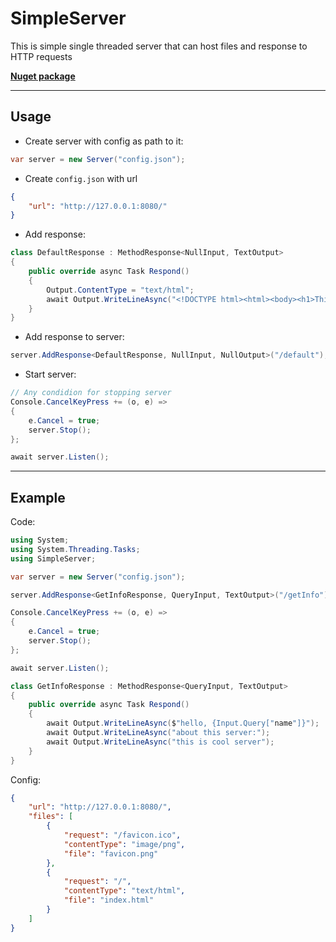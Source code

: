 # SimpleServer

This is simple single threaded server that can host files and response to HTTP requests

[**Nuget package**](https://www.nuget.org/packages/SimpleNebulaServer)

---

## Usage

+ Create server with config as path to it:

```cs
var server = new Server("config.json");
```

+ Create `config.json` with url

```json
{
    "url": "http://127.0.0.1:8080/"
}
```

+ Add response:

```cs
class DefaultResponse : MethodResponse<NullInput, TextOutput>
{
    public override async Task Respond()
    {
        Output.ContentType = "text/html";
        await Output.WriteLineAsync("<!DOCTYPE html><html><body><h1>This is default response.</h1></body></html>");
    }
}
```

+ Add response to server:

```cs
server.AddResponse<DefaultResponse, NullInput, NullOutput>("/default");
```

+ Start server:

```cs
// Any condidion for stopping server
Console.CancelKeyPress += (o, e) =>
{
    e.Cancel = true;
    server.Stop();
};

await server.Listen();
```

---

## Example

Code:

```cs
using System;
using System.Threading.Tasks;
using SimpleServer;

var server = new Server("config.json");

server.AddResponse<GetInfoResponse, QueryInput, TextOutput>("/getInfo");

Console.CancelKeyPress += (o, e) =>
{
    e.Cancel = true;
    server.Stop();
};

await server.Listen();

class GetInfoResponse : MethodResponse<QueryInput, TextOutput>
{
    public override async Task Respond()
    {
        await Output.WriteLineAsync($"hello, {Input.Query["name"]}");
        await Output.WriteLineAsync("about this server:");
        await Output.WriteLineAsync("this is cool server");
    }
}
```

Config:

```json
{
    "url": "http://127.0.0.1:8080/",
    "files": [
        {
            "request": "/favicon.ico",
            "contentType": "image/png",
            "file": "favicon.png"
        },
        {
            "request": "/",
            "contentType": "text/html",
            "file": "index.html"
        }
    ]
}
```

